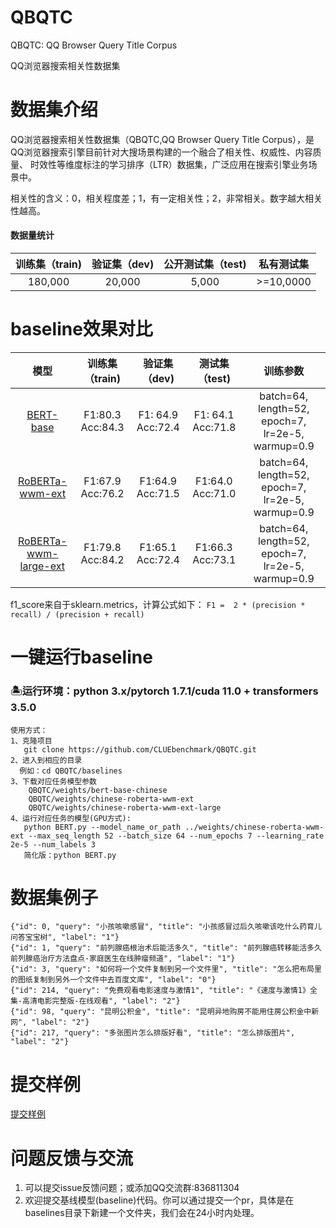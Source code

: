 # QBQTC
QBQTC: QQ Browser Query Title Corpus

QQ浏览器搜索相关性数据集


# 数据集介绍
QQ浏览器搜索相关性数据集（QBQTC,QQ Browser Query Title Corpus），是QQ浏览器搜索引擎目前针对大搜场景构建的一个融合了相关性、权威性、内容质量、
时效性等维度标注的学习排序（LTR）数据集，广泛应用在搜索引擎业务场景中。

相关性的含义：0，相关程度差；1，有一定相关性；2，非常相关。数字越大相关性越高。

#### 数据量统计
 | 训练集（train) | 验证集（dev) | 公开测试集（test) | 私有测试集 |
| :----: | :----: | :----: | :----: |
| 180,000| 20,000| 5,000 | >=10,0000|
# baseline效果对比

| 模型 | 训练集（train) | 验证集（dev) | 测试集（test) | 训练参数 |
| :----:| :----: | :----: | :----: | :----: |
|<a href="https://huggingface.co/bert-base-chinese/tree/main">BERT-base</a> | F1:80.3  Acc:84.3 | F1: 64.9 Acc:72.4 | F1: 64.1 Acc:71.8 | batch=64, length=52, epoch=7, lr=2e-5, warmup=0.9 |
|<a href="https://huggingface.co/hfl/chinese-roberta-wwm-ext"> RoBERTa-wwm-ext</a> | F1:67.9 Acc:76.2 | F1:64.9 Acc:71.5 | F1:64.0 Acc:71.0 | batch=64, length=52, epoch=7, lr=2e-5, warmup=0.9|
|<a href="https://huggingface.co/hfl/chinese-roberta-wwm-ext-large">RoBERTa-wwm-large-ext</a> | F1:79.8 Acc:84.2 | F1:65.1 Acc:72.4 | F1:66.3 Acc:73.1 | batch=64, length=52, epoch=7, lr=2e-5, warmup=0.9|

f1_score来自于sklearn.metrics，计算公式如下：
`F1 =  2 * (precision * recall) / (precision + recall)`

# 一键运行baseline

### 🏝运行环境：python 3.x/pytorch 1.7.1/cuda 11.0 + transformers 3.5.0

    使用方式：
    1、克隆项目 
       git clone https://github.com/CLUEbenchmark/QBQTC.git
    2、进入到相应的目录
      例如：cd QBQTC/baselines
    3、下载对应任务模型参数
    	QBQTC/weights/bert-base-chinese
    	QBQTC/weights/chinese-roberta-wwm-ext
    	QBQTC/weights/chinese-roberta-wwm-ext-large
    4、运行对应任务的模型(GPU方式): 
       python BERT.py --model_name_or_path ../weights/chinese-roberta-wwm-ext --max_seq_length 52 --batch_size 64 --num_epochs 7 --learning_rate 2e-5 --num_labels 3
       简化版：python BERT.py

# 数据集例子
    {"id": 0, "query": "小孩咳嗽感冒", "title": "小孩感冒过后久咳嗽该吃什么药育儿问答宝宝树", "label": "1"}
    {"id": 1, "query": "前列腺癌根治术后能活多久", "title": "前列腺癌转移能活多久前列腺癌治疗方法盘点-家庭医生在线肿瘤频道", "label": "1"}
    {"id": 3, "query": "如何将一个文件复制到另一个文件里", "title": "怎么把布局里的图纸复制到另外一个文件中去百度文库", "label": "0"}
    {"id": 214, "query": "免费观看电影速度与激情1", "title": "《速度与激情1》全集-高清电影完整版-在线观看", "label": "2"}
    {"id": 98, "query": "昆明公积金", "title": "昆明异地购房不能用住房公积金中新网", "label": "2"}
    {"id": 217, "query": "多张图片怎么排版好看", "title": "怎么排版图片", "label": "2"}


# 提交样例
<a href="./resources/qbqtc_submit_examples/">提交样例</a>

# 问题反馈与交流
1) 可以提交issue反馈问题；或添加QQ交流群:836811304
2) 欢迎提交基线模型(baseline)代码。你可以通过提交一个pr，具体是在baselines目录下新建一个文件夹，我们会在24小时内处理。
